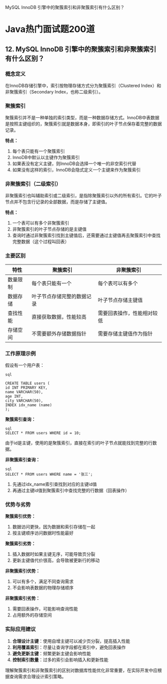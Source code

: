 MySQL InnoDB 引擎中的聚簇索引和非聚簇索引有什么区别？

# Java热门面试题200道

## 12. MySQL InnoDB 引擎中的聚簇索引和非聚簇索引有什么区别？

### 概念定义

在InnoDB存储引擎中，索引按物理存储方式分为聚簇索引（Clustered Index）和非聚簇索引（Secondary Index，也称二级索引）。

### 聚簇索引

聚簇索引并不是一种单独的索引类型，而是一种数据存储方式。InnoDB中表数据是按照主键组织的，聚簇索引就是数据本身，即索引的叶子节点保存着完整的数据记录。

**特点：**
1. 每个表只能有一个聚簇索引
2. InnoDB中默认以主键作为聚簇索引
3. 如果表没有定义主键，则InnoDB会选择一个唯一的非空索引代替
4. 如果没有这样的索引，InnoDB会隐式定义一个主键来作为聚簇索引

### 非聚簇索引（二级索引）

非聚簇索引也叫辅助索引或二级索引，是指除聚簇索引以外的所有索引。它的叶子节点并不包含行记录的全部数据，而是存储了主键值。

**特点：**
1. 一个表可以有多个非聚簇索引
2. 非聚簇索引的叶子节点存储的是主键值
3. 查询时通过非聚簇索引找到主键值后，还需要通过主键值再去聚簇索引中查找完整数据（这个过程叫回表）

### 主要区别

| 特性 | 聚簇索引 | 非聚簇索引 |
|------|----------|------------|
| 数量限制 | 每个表只能有一个 | 每个表可以有多个 |
| 数据存储 | 叶子节点存储完整的数据记录 | 叶子节点存储主键值 |
| 查找性能 | 直接获取数据，性能较高 | 需要回表操作，性能相对较低 |
| 存储空间 | 不需要额外存储数据指针 | 需要存储主键值作为指针 |

### 工作原理示例

假设有一个用户表：

``` 
sql 

CREATE TABLE users (
id INT PRIMARY KEY,
name VARCHAR(50), 
age INT, 
city VARCHAR(50), 
INDEX idx_name (name) 
);

``` 


**聚簇索引查询：**

``` 
sql
SELECT * FROM users WHERE id = 10;

``` 

由于id是主键，使用的是聚簇索引，直接在索引的叶子节点就能找到完整的行数据。

**非聚簇索引查询：**
``` 
sql
SELECT * FROM users WHERE name = '张三';

``` 

1. 先通过idx_name索引查找到对应的主键id值
2. 再通过主键id值到聚簇索引中查找完整的行数据（回表操作）

### 优势与劣势

**聚簇索引优势：**
1. 数据访问更快，因为数据和索引存储在一起
2. 按主键顺序访问数据时性能最好

**聚簇索引劣势：**
1. 插入数据时如果主键无序，可能导致页分裂
2. 更新主键值代价很高，会导致被更新行的移动

**非聚簇索引优势：**
1. 可以有多个，满足不同查询需求
2. 不会影响表数据的物理存储顺序

**非聚簇索引劣势：**
1. 需要回表操作，可能影响查询性能
2. 占用额外的存储空间

### 实际应用建议

1. **合理设计主键**：使用自增主键可以减少页分裂，提高插入性能
2. **利用覆盖索引**：尽量让查询字段都在索引中，避免回表操作
3. **避免更新主键**：频繁更新主键会影响性能
4. **控制索引数量**：过多的索引会影响插入和更新性能

理解聚簇索引和非聚簇索引的区别对数据库性能优化非常重要，在实际开发中应根据查询需求合理设计索引策略。
